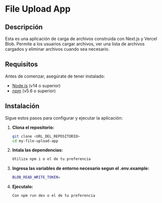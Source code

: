 # File Upload App

## Descripción

Esta es una aplicación de carga de archivos construida con Next.js y Vercel Blob. Permite a los usuarios cargar archivos, ver una lista de archivos cargados y eliminar archivos cuando sea necesario.

## Requisitos

Antes de comenzar, asegúrate de tener instalado:

- [Node.js](https://nodejs.org/) (v14 o superior)
- [npm](https://www.npmjs.com/) (v5.6 o superior)

## Instalación

Sigue estos pasos para configurar y ejecutar la aplicación:

1. **Clona el repositorio:**

   ```bash
   git clone <URL_DEL_REPOSITORIO>
   cd my-file-upload-app

2. **Intala las dependencias:**
    ```bash
    Utiliza npm i o el de tu preferencia

3. **Ingresa las variables de entorno necesario segun el .env.example:**
    ```bash
    BLOB_READ_WRITE_TOKEN=

4. **Ejecutalo:**
    ```bash
    Con npm run dev o el de tu preferencia